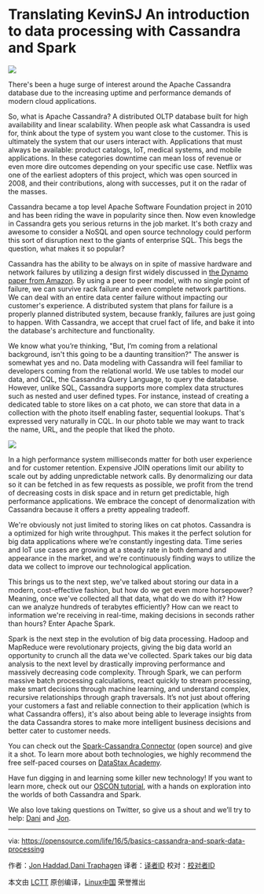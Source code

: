 Translating KevinSJ
An introduction to data processing with Cassandra and Spark
==============================================================

![](https://opensource.com/sites/default/files/styles/image-full-size/public/images/life/osdc_520x292_opendata_0613mm.png?itok=mzC0Tb28)


There's been a huge surge of interest around the Apache Cassandra database due to the increasing uptime and performance demands of modern cloud applications.

So, what is Apache Cassandra? A distributed OLTP database built for high availability and linear scalability. When people ask what Cassandra is used for, think about the type of system you want close to the customer. This is ultimately the system that our users interact with. Applications that must always be available: product catalogs, IoT, medical systems, and mobile applications. In these categories downtime can mean loss of revenue or even more dire outcomes depending on your specific use case. Netflix was one of the earliest adopters of this project, which was open sourced in 2008, and their contributions, along with successes, put it on the radar of the masses.

Cassandra became a top level Apache Software Foundation project in 2010 and has been riding the wave in popularity since then. Now even knowledge in Cassandra gets you serious returns in the job market. It's both crazy and awesome to consider a NoSQL and open source technology could perform this sort of disruption next to the giants of enterprise SQL. This begs the question, what makes it so popular?

Cassandra has the ability to be always on in spite of massive hardware and network failures by utilizing a design first widely discussed in [the Dynamo paper from Amazon][1]. By using a peer to peer model, with no single point of failure, we can survive rack failure and even complete network partitions. We can deal with an entire data center failure without impacting our customer's experience. A distributed system that plans for failure is a properly planned distributed system, because frankly, failures are just going to happen. With Cassandra, we accept that cruel fact of life, and bake it into the database's architecture and functionality.

We know what you’re thinking, "But, I’m coming from a relational background, isn't this going to be a daunting transition?" The answer is somewhat yes and no. Data modeling with Cassandra will feel familiar to developers coming from the relational world. We use tables to model our data, and CQL, the Cassandra Query Language, to query the database. However, unlike SQL, Cassandra supports more complex data structures such as nested and user defined types. For instance, instead of creating a dedicated table to store likes on a cat photo, we can store that data in a collection with the photo itself enabling faster, sequential lookups. That's expressed very naturally in CQL. In our photo table we may want to track the name, URL, and the people that liked the photo.

![](https://opensource.com/sites/default/files/resize/screen_shot_2016-05-06_at_7.17.33_am-350x198.png)

In a high performance system milliseconds matter for both user experience and for customer retention. Expensive JOIN operations limit our ability to scale out by adding unpredictable network calls. By denormalizing our data so it can be fetched in as few requests as possible, we profit from the trend of decreasing costs in disk space and in return get predictable, high performance applications. We embrace the concept of denormalization with Cassandra because it offers a pretty appealing tradeoff.

We're obviously not just limited to storing likes on cat photos. Cassandra is a optimized for high write throughput. This makes it the perfect solution for big data applications where we’re constantly ingesting data. Time series and IoT use cases are growing at a steady rate in both demand and appearance in the market, and we're continuously finding ways to utilize the data we collect to improve our technological application.

This brings us to the next step, we've talked about storing our data in a modern, cost-effective fashion, but how do we get even more horsepower? Meaning, once we've collected all that data, what do we do with it? How can we analyze hundreds of terabytes efficiently? How can we react to information we're receiving in real-time, making decisions in seconds rather than hours? Enter Apache Spark.

Spark is the next step in the evolution of big data processing. Hadoop and MapReduce were revolutionary projects, giving the big data world an opportunity to crunch all the data we've collected. Spark takes our big data analysis to the next level by drastically improving performance and massively decreasing code complexity. Through Spark, we can perform massive batch processing calculations, react quickly to stream processing, make smart decisions through machine learning, and understand complex, recursive relationships through graph traversals. It’s not just about offering your customers a fast and reliable connection to their application (which is what Cassandra offers), it's also about being able to leverage insights from the data Cassandra stores to make more intelligent business decisions and better cater to customer needs.

You can check out the [Spark-Cassandra Connector][2] (open source) and give it a shot. To learn more about both technologies, we highly recommend the free self-paced courses on [DataStax Academy][3].

Have fun digging in and learning some killer new technology! If you want to learn more, check out our [OSCON tutorial][4], with a hands on exploration into the worlds of both Cassandra and Spark.

We also love taking questions on Twitter, so give us a shout and we’ll try to help: [Dani][5] and [Jon][6].

--------------------------------------------------------------------------------

via: https://opensource.com/life/16/5/basics-cassandra-and-spark-data-processing

作者：[Jon Haddad][a],[Dani Traphagen][b]
译者：[译者ID](https://github.com/译者ID)
校对：[校对者ID](https://github.com/校对者ID)

本文由 [LCTT](https://github.com/LCTT/TranslateProject) 原创编译，[Linux中国](https://linux.cn/) 荣誉推出

[a]: https://twitter.com/rustyrazorblade
[b]: https://opensource.com/users/dtrapezoid
[1]: http://www.allthingsdistributed.com/files/amazon-dynamo-sosp2007.pdf
[2]: https://github.com/datastax/spark-cassandra-connector
[3]: https://academy.datastax.com/
[4]: http://conferences.oreilly.com/oscon/open-source-us/public/schedule/detail/49162
[5]: https://twitter.com/dtrapezoid
[6]: https://twitter.com/rustyrazorblade
